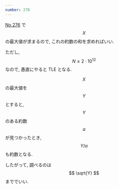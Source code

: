 ```yaml
---
number: 278
---
```

[No.276](y0276.html) で $$ X $$ の最大値が求まるので, これの約数の和を求めればいい.

ただし, $$ N \leq 2 \cdot 10^{12} $$ なので, 愚直にやると TLE となる.

$$ X $$ の最大値を $$ Y $$ とすると, $$ Y $$ のある約数 $$ a $$ が見つかったとき, $$ Y/a $$ も約数となる.

したがって, 調べるのは $$ \sqrt{Y} $$ まででいい.
